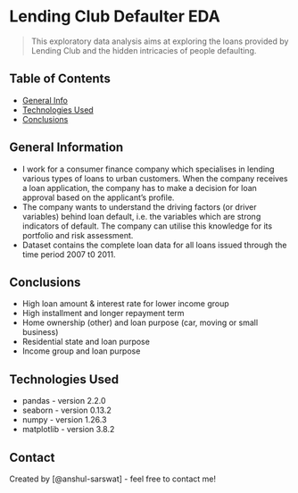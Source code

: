 # Lending Club Defaulter EDA
> This exploratory data analysis aims at exploring the loans provided by Lending Club and the hidden intricacies of people defaulting.


## Table of Contents
* [General Info](#general-information)
* [Technologies Used](#technologies-used)
* [Conclusions](#conclusions)



## General Information

- I work for a consumer finance company which specialises in lending various types of loans to urban customers. When the company receives a loan application, the company has to make a decision for loan approval based on the applicant’s profile.
- The company wants to understand the driving factors (or driver variables) behind loan default, i.e. the variables which are strong indicators of default.  The company can utilise this knowledge for its portfolio and risk assessment. 
- Dataset contains the complete loan data for all loans issued through the time period 2007 t0 2011.


## Conclusions
- High loan amount & interest rate for lower income group 
- High installment and longer repayment term 
- Home ownership (other) and loan purpose (car, moving or small business) 
- Residential state and loan purpose
- Income group and loan purpose


## Technologies Used
- pandas - version 2.2.0
- seaborn - version 0.13.2
- numpy - version 1.26.3
- matplotlib - version 3.8.2

## Contact
Created by [@anshul-sarswat] - feel free to contact me!
